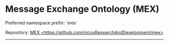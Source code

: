 # Message Exchange Ontology (MEX)

Preferred namespace prefix: ´mex`

Repository: [MEX <<https://github.com/nicosResearchAndDevelopment/mex>>](https://github.com/nicosResearchAndDevelopment/mex)

---